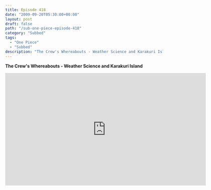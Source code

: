 ```yaml
---
title: Episode 418
date: "2009-09-20T05:30:00+00:00"
layout: post
draft: false
path: "/sub-one-piece-episode-418"
category: "Subbed"
tags:
  - "One Piece"
  - "Subbed"
description: "The Crew's Whereabouts - Weather Science and Karakuri Island"
---
```


**The Crew's Whereabouts - Weather Science and Karakuri Island**

<iframe width="640" height="360" src="https://www.rapidvideo.com/e/G0NO48PLGB" frameborder="0" marginwidth=0 marginheight=0 scrolling=no allowfullscreen></iframe>

